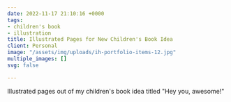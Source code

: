 ```yaml
---
date: 2022-11-17 21:10:16 +0000
tags:
- children's book
- illustration
title: Illustrated Pages for New Children's Book Idea
client: Personal
image: "/assets/img/uploads/ih-portfolio-items-12.jpg"
multiple_images: []
svg: false

---
```

Illustrated pages out of my children's book idea titled "Hey you, awesome!"